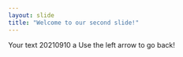 ```yaml
---
layout: slide
title: "Welcome to our second slide!"
---
```

Your text 20210910 a
Use the left arrow to go back!
